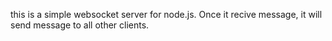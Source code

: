 this is a simple websocket server for node.js.
Once it recive message, it will send message to all other clients.
